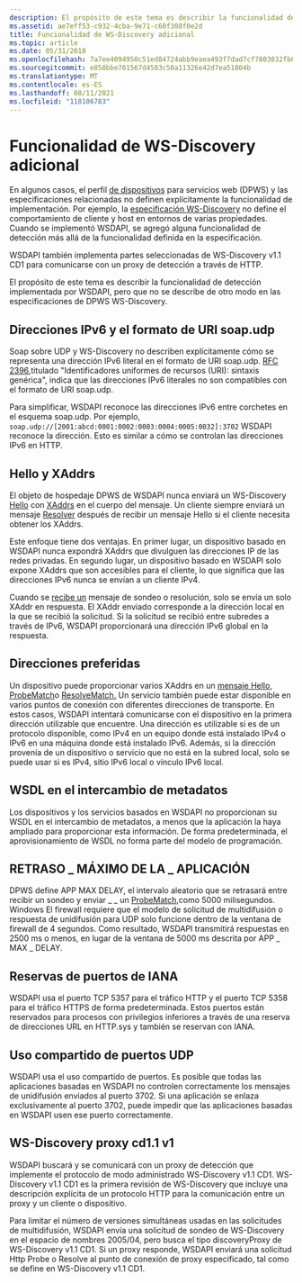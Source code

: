 ```yaml
---
description: El propósito de este tema es describir la funcionalidad de detección implementada por WSDAPI, pero que no se describe de otro modo en las especificaciones de DPWS WS-Discovery.
ms.assetid: ae7eff53-c932-4cba-9e71-c60f308f0e2d
title: Funcionalidad de WS-Discovery adicional
ms.topic: article
ms.date: 05/31/2018
ms.openlocfilehash: 7a7ee4094950c51ed84724abb9eaea493f7dad7cf7803832fb6e8762fdd99811
ms.sourcegitcommit: e858bbe701567d4583c50a11326e42d7ea51804b
ms.translationtype: MT
ms.contentlocale: es-ES
ms.lasthandoff: 08/11/2021
ms.locfileid: "118106783"
---
```

# <a name="additional-ws-discovery-functionality"></a>Funcionalidad de WS-Discovery adicional

En algunos casos, el perfil [de dispositivos](https://specs.xmlsoap.org/ws/2006/02/devprof/) para servicios web (DPWS) y las especificaciones relacionadas no definen explícitamente la funcionalidad de implementación. Por ejemplo, la [especificación WS-Discovery](https://specs.xmlsoap.org/ws/2005/04/discovery/ws-discovery.pdf) no define el comportamiento de cliente y host en entornos de varias propiedades. Cuando se implementó WSDAPI, se agregó alguna funcionalidad de detección más allá de la funcionalidad definida en la especificación.

WSDAPI también implementa partes seleccionadas de WS-Discovery v1.1 CD1 para comunicarse con un proxy de detección a través de HTTP.

El propósito de este tema es describir la funcionalidad de detección implementada por WSDAPI, pero que no se describe de otro modo en las especificaciones de DPWS WS-Discovery.

## <a name="ipv6-addresses-and-the-soapudp-uri-format"></a>Direcciones IPv6 y el formato de URI soap.udp

Soap sobre UDP y WS-Discovery no describen explícitamente cómo se representa una dirección IPv6 literal en el formato de URI soap.udp. [RFC 2396,](https://www.ietf.org/rfc/rfc2396.txt)titulado "Identificadores uniformes de recursos (URI): sintaxis genérica", indica que las direcciones IPv6 literales no son compatibles con el formato de URI soap.udp.

Para simplificar, WSDAPI reconoce las direcciones IPv6 entre corchetes en el esquema soap.udp. Por ejemplo, `soap.udp://[2001:abcd:0001:0002:0003:0004:0005:0032]:3702` WSDAPI reconoce la dirección. Esto es similar a cómo se controlan las direcciones IPv6 en HTTP.

## <a name="hello-and-xaddrs"></a>Hello y XAddrs

El objeto de hospedaje DPWS de WSDAPI nunca enviará un WS-Discovery [Hello](hello-message.md) con [XAddrs](xaddr-validation-rules.md) en el cuerpo del mensaje. Un cliente siempre enviará un mensaje [Resolver](resolve-message.md) después de recibir un mensaje Hello si el cliente necesita obtener los XAddrs.

Este enfoque tiene dos ventajas. En primer lugar, un dispositivo basado en WSDAPI nunca expondrá XAddrs que divulguen las direcciones IP de las redes privadas. En segundo lugar, un dispositivo basado en WSDAPI solo expone XAddrs que son accesibles para el cliente, lo que significa que las direcciones IPv6 nunca se envían a un cliente IPv4.

Cuando se [recibe un](probe-message.md) mensaje de sondeo o resolución, solo se envía un solo XAddr en respuesta. El XAddr enviado corresponde a la dirección local en la que se recibió la solicitud. Si la solicitud se recibió entre subredes a través de IPv6, WSDAPI proporcionará una dirección IPv6 global en la respuesta.

## <a name="preferred-addresses"></a>Direcciones preferidas

Un dispositivo puede proporcionar varios XAddrs en un [mensaje Hello](hello-message.md), [ProbeMatch](probematches-message.md)o [ResolveMatch.](resolvematches-message.md) Un servicio también puede estar disponible en varios puntos de conexión con diferentes direcciones de transporte. En estos casos, WSDAPI intentará comunicarse con el dispositivo en la primera dirección utilizable que encuentre. Una dirección es utilizable si es de un protocolo disponible, como IPv4 en un equipo donde está instalado IPv4 o IPv6 en una máquina donde está instalado IPv6. Además, si la dirección provenía de un dispositivo o servicio que no está en la subred local, solo se puede usar si es IPv4, sitio IPv6 local o vínculo IPv6 local.

## <a name="wsdl-in-metadata-exchange"></a>WSDL en el intercambio de metadatos

Los dispositivos y los servicios basados en WSDAPI no proporcionan su WSDL en el intercambio de metadatos, a menos que la aplicación la haya ampliado para proporcionar esta información. De forma predeterminada, el aprovisionamiento de WSDL no forma parte del modelo de programación.

## <a name="app_max_delay"></a>RETRASO \_ MÁXIMO DE LA \_ APLICACIÓN

DPWS define APP MAX DELAY, el intervalo aleatorio que se retrasará entre recibir un sondeo y enviar \_ \_ un [ProbeMatch,](probematches-message.md)como 5000 milisegundos. [](probe-message.md) Windows El firewall requiere que el modelo de solicitud de multidifusión o respuesta de unidifusión para UDP solo funcione dentro de la ventana de firewall de 4 segundos. Como resultado, WSDAPI transmitirá respuestas en 2500 ms o menos, en lugar de la ventana de 5000 ms descrita por APP \_ MAX \_ DELAY.

## <a name="iana-port-reservations"></a>Reservas de puertos de IANA

WSDAPI usa el puerto TCP 5357 para el tráfico HTTP y el puerto TCP 5358 para el tráfico HTTPS de forma predeterminada. Estos puertos están reservados para procesos con privilegios inferiores a través de una reserva de direcciones URL en HTTP.sys y también se reservan con IANA.

## <a name="udp-port-sharing"></a>Uso compartido de puertos UDP

WSDAPI usa el uso compartido de puertos. Es posible que todas las aplicaciones basadas en WSDAPI no controlen correctamente los mensajes de unidifusión enviados al puerto 3702. Si una aplicación se enlaza exclusivamente al puerto 3702, puede impedir que las aplicaciones basadas en WSDAPI usen ese puerto correctamente.

## <a name="ws-discovery-v11-cd1-proxy"></a>WS-Discovery proxy cd1.1 v1

WSDAPI buscará y se comunicará con un proxy de detección que implemente el protocolo de modo administrado WS-Discovery v1.1 CD1. WS-Discovery v1.1 CD1 es la primera revisión de WS-Discovery que incluye una descripción explícita de un protocolo HTTP para la comunicación entre un proxy y un cliente o dispositivo.

Para limitar el número de versiones simultáneas usadas en las solicitudes de multidifusión, WSDAPI envía una solicitud de sondeo de WS-Discovery en el espacio de nombres 2005/04, pero busca el tipo discoveryProxy de WS-Discovery v1.1 CD1. Si un proxy responde, WSDAPI enviará una solicitud Http Probe o Resolve al punto de conexión de proxy especificado, tal como se define en WS-Discovery v1.1 CD1.

 

 



